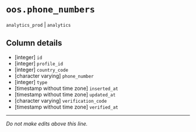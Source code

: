 # `oos.phone_numbers`
`analytics_prod` | `analytics`

## Column details
* [integer]   `id`
* [integer]   `profile_id`
* [integer]   `country_code`
* [character varying] `phone_number`
* [integer]   `type`
* [timestamp without time zone] `inserted_at`
* [timestamp without time zone] `updated_at`
* [character varying] `verification_code`
* [timestamp without time zone] `verified_at`

-------------------------------------------------------------------------------
*Do not make edits above this line.*
